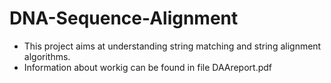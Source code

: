 # DNA-Sequence-Alignment

* This project aims at understanding string matching and string alignment algorithms.
* Information about workig can be found in file DAAreport.pdf
